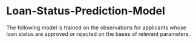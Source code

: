 # Loan-Status-Prediction-Model
The following model is trained on the observations for applicants whose loan status are approved or rejected on the bases of relevant parameters.
